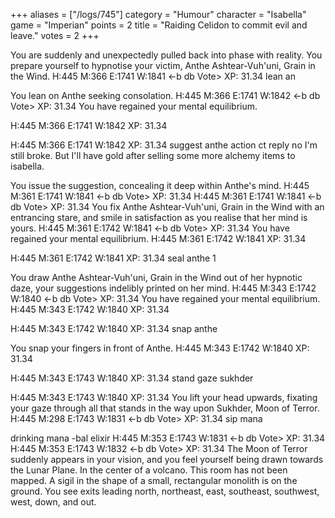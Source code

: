 +++
aliases = ["/logs/745"]
category = "Humour"
character = "Isabella"
game = "Imperian"
points = 2
title = "Raiding Celidon to commit evil and leave."
votes = 2
+++


You are suddenly and unexpectedly pulled back into phase with reality.
You prepare yourself to hypnotise your victim, Anthe Ashtear-Vuh'uni, Grain in 
the Wind.
H:445 M:366 E:1741 W:1841 <-b db Vote> XP: 31.34 lean an

You lean on Anthe seeking consolation.
H:445 M:366 E:1741 W:1842 <-b db Vote> XP: 31.34 
You have regained your mental equilibrium.

H:445 M:366 E:1741 W:1842 <eb db Vote> XP: 31.34 

H:445 M:366 E:1741 W:1842 <eb db Vote> XP: 31.34 suggest anthe action ct reply no I'm still broke. But I'll have gold after selling some more alchemy items to isabella.

You issue the suggestion, concealing it deep within Anthe's mind.
H:445 M:361 E:1741 W:1841 <-b db Vote> XP: 31.34 
H:445 M:361 E:1741 W:1841 <-b db Vote> XP: 31.34 
You fix Anthe Ashtear-Vuh'uni, Grain in the Wind with an entrancing stare, and smile in satisfaction as you realise that her mind is yours.
H:445 M:361 E:1742 W:1841 <-b db Vote> XP: 31.34 
You have regained your mental equilibrium.
H:445 M:361 E:1742 W:1841 <eb db Vote> XP: 31.34 

H:445 M:361 E:1742 W:1841 <eb db Vote> XP: 31.34 seal anthe 1

You draw Anthe Ashtear-Vuh'uni, Grain in the Wind out of her hypnotic daze, 
your suggestions indelibly printed on her mind.
H:445 M:343 E:1742 W:1840 <-b db Vote> XP: 31.34 
You have regained your mental equilibrium.
H:445 M:343 E:1742 W:1840 <eb db Vote> XP: 31.34 

H:445 M:343 E:1742 W:1840 <eb db Vote> XP: 31.34 snap anthe

You snap your fingers in front of Anthe.
H:445 M:343 E:1742 W:1840 <eb db Vote> XP: 31.34 

H:445 M:343 E:1743 W:1840 <eb db Vote> XP: 31.34 stand
gaze sukhder

H:445 M:343 E:1743 W:1840 <eb db Vote> XP: 31.34 
You lift your head upwards, fixating your gaze through all that stands in the 
way upon Sukhder, Moon of Terror.
H:445 M:298 E:1743 W:1831 <-b db Vote> XP: 31.34 sip mana

drinking mana
-bal elixir
H:445 M:353 E:1743 W:1831 <-b db Vote> XP: 31.34 
H:445 M:353 E:1743 W:1832 <-b db Vote> XP: 31.34 
The Moon of Terror suddenly appears in your vision, and you feel yourself being
drawn towards the Lunar Plane.
In the center of a volcano.
This room has not been mapped.
A sigil in the shape of a small, rectangular monolith is on the ground.
You see exits leading north, northeast, east, southeast, southwest, west, down,
and out.
